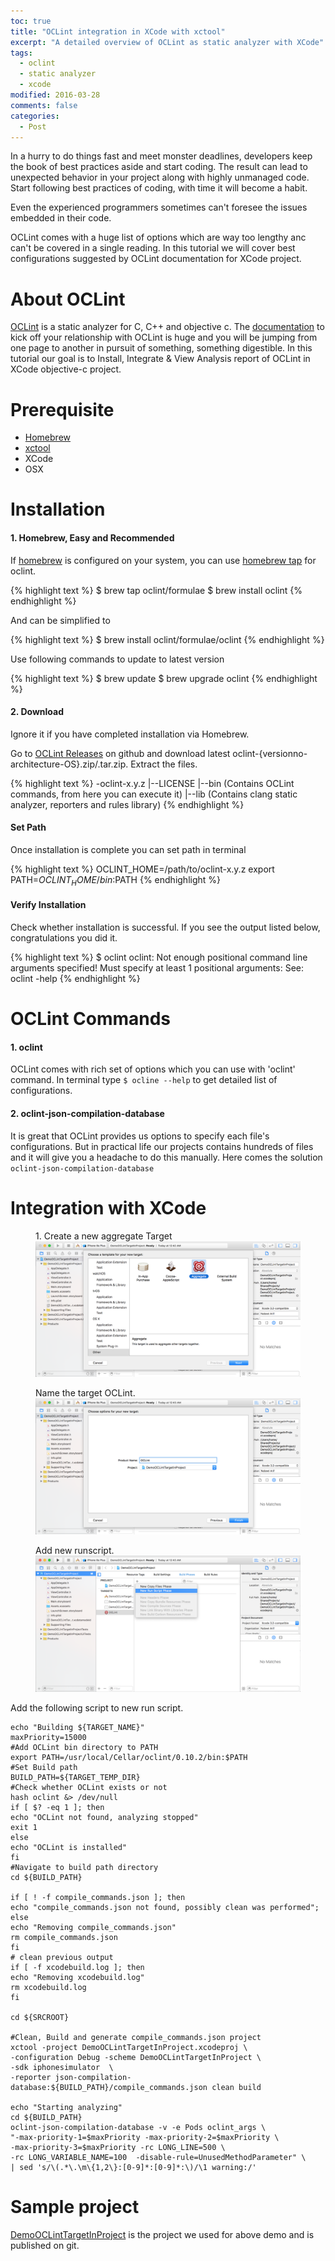 ```yaml
---
toc: true
title: "OCLint integration in XCode with xctool"
excerpt: "A detailed overview of OCLint as static analyzer with XCode"
tags: 
  - oclint
  - static analyzer
  - xcode
modified: 2016-03-28
comments: false
categories:
  - Post
---
```


In a hurry to do things fast and meet monster deadlines, developers keep the book of best practices aside and start coding. The result can lead to unexpected behavior in your project along with highly unmanaged code. Start following best practices of coding, with time it will become a habit.

Even the experienced programmers sometimes can't foresee the issues embedded in their code. 

OCLint comes with a huge list of options which are way too lengthy anc can't be covered in a single reading. In this tutorial we will cover best configurations suggested by OCLint documentation for XCode project.

# About OCLint
<!--OCLInt stands for ??, developed by person company.-->

[OCLint](http://oclint.org/) is a static analyzer for C, C++ and objective c. The [documentation](http://docs.oclint.org/en/stable/) to kick off your relationship with OCLint is huge and you will be jumping from one page to another in pursuit of something, something digestible. In this tutorial our goal is to Install, Integrate & View Analysis report of OCLint in XCode objective-c project. 

# Prerequisite
- [Homebrew](http://brew.sh/)
- [xctool](https://github.com/facebook/xctool)
- XCode
- OSX

# Installation

#### 1. Homebrew, Easy and Recommended

If [homebrew](http://brew.sh/) is configured on your system, you can use [homebrew tap](https://github.com/oclint/homebrew-formulae) for oclint.

{% highlight text %}
$ brew tap oclint/formulae
$ brew install oclint
{% endhighlight %}

And can be simplified to

{% highlight text %}
$ brew install oclint/formulae/oclint
{% endhighlight %}

Use following commands to update to latest version

{% highlight text %}
$ brew update
$ brew upgrade oclint
{% endhighlight %}


#### 2. Download
Ignore it if you have completed installation via Homebrew. 

Go to [OCLint Releases](https://github.com/oclint/oclint/releases) on github and download latest oclint-{versionno-architecture-OS}.zip/.tar.zip. Extract the files.

{% highlight text %}
-oclint-x.y.z
  |--LICENSE
  |--bin (Contains OCLint commands, from here you can execute it)
  |--lib (Contains clang static analyzer, reporters and rules library)
{% endhighlight %}

#### Set Path
Once installation is complete you can set path in terminal

{% highlight text %}
OCLINT_HOME=/path/to/oclint-x.y.z
export PATH=$OCLINT_HOME/bin:$PATH
{% endhighlight %}

#### Verify Installation
Check whether installation is successful. If you see the output listed below, congratulations you did it.

{% highlight text %}
$ oclint
oclint: Not enough positional command line arguments specified!
Must specify at least 1 positional arguments: See: oclint -help
{% endhighlight %}


# OCLint Commands 

#### 1. oclint
OCLint comes with rich set of options which you can use with 'oclint' command. In terminal type `$ ocline --help` to get detailed list of configurations.

#### 2. oclint-json-compilation-database
It is great that OCLint provides us options to specify each file's configurations. But in practical life our projects contains hundreds of files and it will give you a headache to do this manually. Here comes the solution `oclint-json-compilation-database`

# Integration with XCode

<figure>
<figcaption>1. Create a new aggregate Target</figcaption>
<a href="/images/OCLintInXCodeAndXCTool/XCodeNewAggregateTarget.png"><img src="/images/OCLintInXCodeAndXCTool/XCodeNewAggregateTarget.png"></a>
</figure>

<figure>
<figcaption>Name the target OCLint.</figcaption>
<a href="/images/OCLintInXCodeAndXCTool/XCodeNewAggregateTarget2.png"><img src="/images/OCLintInXCodeAndXCTool/XCodeNewAggregateTarget2.png"></a>
</figure>

<figure>
<figcaption>Add new runscript.</figcaption>
<a href="/images/OCLintInXCodeAndXCTool/AddNewRunScript.png"><img src="/images/OCLintInXCodeAndXCTool/AddNewRunScript.png"></a>
</figure>

Add the following script to new run script.

~~~ shell
echo "Building ${TARGET_NAME}"
maxPriority=15000
#Add OCLint bin directory to PATH
export PATH=/usr/local/Cellar/oclint/0.10.2/bin:$PATH
#Set Build path
BUILD_PATH=${TARGET_TEMP_DIR}
#Check whether OCLint exists or not
hash oclint &> /dev/null
if [ $? -eq 1 ]; then
echo "OCLint not found, analyzing stopped"
exit 1
else
echo "OCLint is installed"
fi
#Navigate to build path directory
cd ${BUILD_PATH}

if [ ! -f compile_commands.json ]; then
echo "compile_commands.json not found, possibly clean was performed";
else
echo "Removing compile_commands.json"
rm compile_commands.json
fi
# clean previous output
if [ -f xcodebuild.log ]; then
echo "Removing xcodebuild.log"
rm xcodebuild.log
fi

cd ${SRCROOT}

#Clean, Build and generate compile_commands.json project
xctool -project DemoOCLintTargetInProject.xcodeproj \
-configuration Debug -scheme DemoOCLintTargetInProject \
-sdk iphonesimulator  \
-reporter json-compilation-database:${BUILD_PATH}/compile_commands.json clean build

echo "Starting analyzing"
cd ${BUILD_PATH}
oclint-json-compilation-database -v -e Pods oclint_args \
"-max-priority-1=$maxPriority -max-priority-2=$maxPriority \
-max-priority-3=$maxPriority -rc LONG_LINE=500 \
-rc LONG_VARIABLE_NAME=100  -disable-rule=UnusedMethodParameter" \
| sed 's/\(.*\.\m\{1,2\}:[0-9]*:[0-9]*:\)/\1 warning:/'

~~~

# Sample project
[DemoOCLintTargetInProject](https://github.com/nabeelarif/DemoOCLintTargetInProject) is the project we used for above demo and is published on git.

<!--#Where to go from here?-->
<!---->
<!--#Wanna Master OCLint?-->
<!---->
<!--#TODO-->
<!--- http://codingfingers.com/index.html%3Fp=11065.html-->
<!--- https://gavrix.wordpress.com/2013/02/28/integrating-oclint-in-xcode/-->
